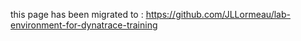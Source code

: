 this page has been migrated to : https://github.com/JLLormeau/lab-environment-for-dynatrace-training
